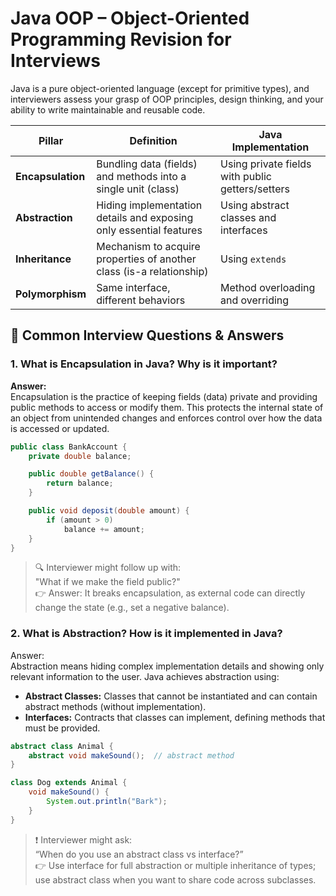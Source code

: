 # Java OOP – Object-Oriented Programming Revision for Interviews
Java is a pure object-oriented language (except for primitive types), and interviewers assess your grasp of OOP principles, design thinking, and your ability to write maintainable and reusable code.


| Pillar            | Definition                                                           | Java Implementation                              |
|-------------------|----------------------------------------------------------------------|--------------------------------------------------|
| **Encapsulation** | Bundling data (fields) and methods into a single unit (class)        | Using private fields with public getters/setters |
| **Abstraction**   | Hiding implementation details and exposing only essential features   | Using abstract classes and interfaces            |
| **Inheritance**   | Mechanism to acquire properties of another class (is-a relationship) | Using `extends`                                  |
| **Polymorphism**  | Same interface, different behaviors                                  | Method overloading and overriding                |

## 💬 Common Interview Questions & Answers

### 1. What is Encapsulation in Java? Why is it important?
**Answer:**  
Encapsulation is the practice of keeping fields (data) private and providing public methods to access or modify them. This protects the internal state of an object from unintended changes and enforces control over how the data is accessed or updated.
```java
public class BankAccount {
    private double balance;

    public double getBalance() {
        return balance;
    }

    public void deposit(double amount) {
        if (amount > 0)
            balance += amount;
    }
}
```
> 🔍 Interviewer might follow up with:  
"What if we make the field public?"  
👉 Answer: It breaks encapsulation, as external code can directly change the state (e.g., set a negative balance).

### 2. What is Abstraction? How is it implemented in Java?
Answer:  
Abstraction means hiding complex implementation details and showing only relevant information to the user. Java achieves abstraction using:
- **Abstract Classes:** Classes that cannot be instantiated and can contain abstract methods (without implementation).
- **Interfaces:** Contracts that classes can implement, defining methods that must be provided.

```java
abstract class Animal {
    abstract void makeSound();  // abstract method
}

class Dog extends Animal {
    void makeSound() {
        System.out.println("Bark");
    }
}
```
> ❗ Interviewer might ask:  
“When do you use an abstract class vs interface?”  
👉 Use interface for full abstraction or multiple inheritance of types; use abstract class when you want to share code across subclasses.

